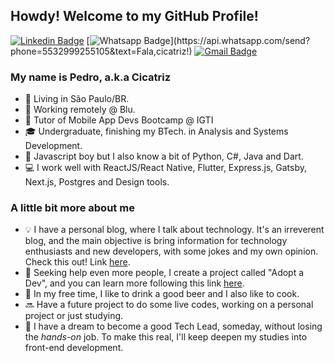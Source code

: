 ## Howdy! Welcome to my GitHub Profile!

[![Linkedin Badge](https://img.shields.io/badge/-LinkedIn-blue?style=for-the-badge&logo=Linkedin&logoColor=white)](https://www.linkedin.com/in/pedro-c-mello/)
[![Whatsapp Badge](https://img.shields.io/badge/-Whatsapp-4CA143?style=for-the-badge&labelColor=4CA143&logo=whatsapp&logoColor=white&link=https://api.whatsapp.com/send?phone=5549988239222&text=Olá!)](https://api.whatsapp.com/send?phone=5532999255105&text=Fala,cicatriz!)
[![Gmail Badge](https://img.shields.io/badge/-Gmail-c14438?style=for-the-badge&logo=Gmail&logoColor=white&link=mailto:leu1607@gmail.com)](mailto:pedrocmello.bsi@gmail.com)

### My name is Pedro, a.k.a Cicatriz 

- 📌 Living in São Paulo/BR.
- 💼 Working remotely @ Blu.
- 📝 Tutor of Mobile App Devs Bootcamp @ IGTI
- 🎓 Undergraduate, finishing my BTech. in Analysis and Systems Development.
- 🚀 Javascript boy but I also know a bit of Python, C#, Java and Dart.
- 💻 I work well with ReactJS/React Native, Flutter, Express.js, Gatsby, Next.js, Postgres and Design tools.

### A little bit more about me

- 💡 I have a personal blog, where I talk about technology. It's an irreverent blog,  and the main objective is bring information for technology enthusiasts and new developers, with some jokes and my own opinion. Check this out! Link [here](https://pedro-mello.netlify.app/).
- 🎯 Seeking help even more people, I create a project called "Adopt a Dev", and you can learn more following this link [here](https://github.com/pedrocmello/adote-um-dev).
- 🍺 In my free time, I like to drink a good beer and I also like to cook.
- 🔜 Have a future project to do some live codes, working on a personal project or just studying.
- 🧭 I have a dream to become a good Tech Lead, someday, without losing the *hands-on* job. To make this real, I'll keep deepen my studies into front-end development.
  

